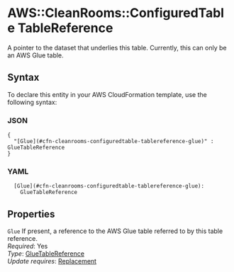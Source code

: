 # AWS::CleanRooms::ConfiguredTable TableReference<a name="aws-properties-cleanrooms-configuredtable-tablereference"></a>

A pointer to the dataset that underlies this table\. Currently, this can only be an AWS Glue table\.

## Syntax<a name="aws-properties-cleanrooms-configuredtable-tablereference-syntax"></a>

To declare this entity in your AWS CloudFormation template, use the following syntax:

### JSON<a name="aws-properties-cleanrooms-configuredtable-tablereference-syntax.json"></a>

```
{
  "[Glue](#cfn-cleanrooms-configuredtable-tablereference-glue)" : GlueTableReference
}
```

### YAML<a name="aws-properties-cleanrooms-configuredtable-tablereference-syntax.yaml"></a>

```
  [Glue](#cfn-cleanrooms-configuredtable-tablereference-glue): 
    GlueTableReference
```

## Properties<a name="aws-properties-cleanrooms-configuredtable-tablereference-properties"></a>

`Glue`  <a name="cfn-cleanrooms-configuredtable-tablereference-glue"></a>
If present, a reference to the AWS Glue table referred to by this table reference\.  
*Required*: Yes  
*Type*: [GlueTableReference](aws-properties-cleanrooms-configuredtable-gluetablereference.md)  
*Update requires*: [Replacement](https://docs.aws.amazon.com/AWSCloudFormation/latest/UserGuide/using-cfn-updating-stacks-update-behaviors.html#update-replacement)